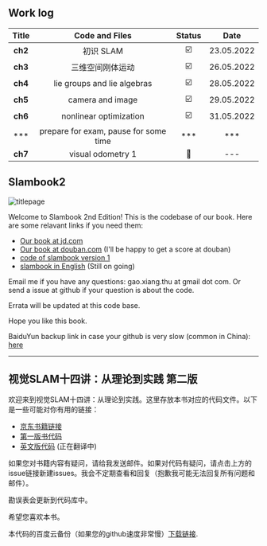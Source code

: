 ## Work log

|                     Title                     |                        Code and Files                        |         Status          |    Date    |
| :-------------------------------------------: | :----------------------------------------------------------: | :---------------------: | :--------: |
|          **ch2**          | 初识 SLAM | :ballot_box_with_check: | 23.05.2022 |
|          **ch3**          | 三维空间刚体运动 | :ballot_box_with_check: | 26.05.2022 |
|          **ch4**          | lie groups and lie algebras | :ballot_box_with_check: | 28.05.2022 |
|          **ch5**          | camera and image | :ballot_box_with_check: | 29.05.2022 |
|          **ch6**          | nonlinear optimization | :ballot_box_with_check: | 31.05.2022 |
|*** | prepare for exam, pause for some time | *** | *** |
|          **ch7**          | visual odometry 1 | :construction: | --- |

## Slambook2

![titlepage](./figures/title.png)

Welcome to Slambook 2nd Edition! This is the codebase of our book. Here are some relavant links if you need them:

- [Our book at jd.com](https://item.jd.com/12666058.html)
- [Our book at douban.com](https://book.douban.com/subject/27028215/) (I'll be happy to get a score at douban)
- [code of slambook version 1](https://github.com/gaoxiang12/slambook)
- [slambook in English](https://github.com/gaoxiang12/slambook-en) (Still on going)

Email me if you have any questions: gao.xiang.thu at gmail dot com. Or send a issue at github if your question is about the code.

Errata will be updated at this code base.

Hope you like this book.

BaiduYun backup link in case your github is very slow (common in China): [here](https://pan.baidu.com/s/1XQwpnDb3BOvxXZhL-03p3w)

---

## 视觉SLAM十四讲：从理论到实践 第二版

欢迎来到视觉SLAM十四讲：从理论到实践。这里存放本书对应的代码文件。以下是一些可能对你有用的链接：

- [京东书籍链接](https://item.jd.com/12666058.html)
- [第一版书代码](https://github.com/gaoxiang12/slambook)
- [英文版代码](https://github.com/gaoxiang12/slambook-en) (正在翻译中)

如果您对书籍内容有疑问，请给我发送邮件。如果对代码有疑问，请点击上方的issue链接新建issues。我会不定期查看和回复（抱歉我可能无法回复所有问题和邮件）。

勘误表会更新到代码库中。

希望您喜欢本书。

本代码的百度云备份（如果您的github速度非常慢）[下载链接](https://pan.baidu.com/s/1XQwpnDb3BOvxXZhL-03p3w).
